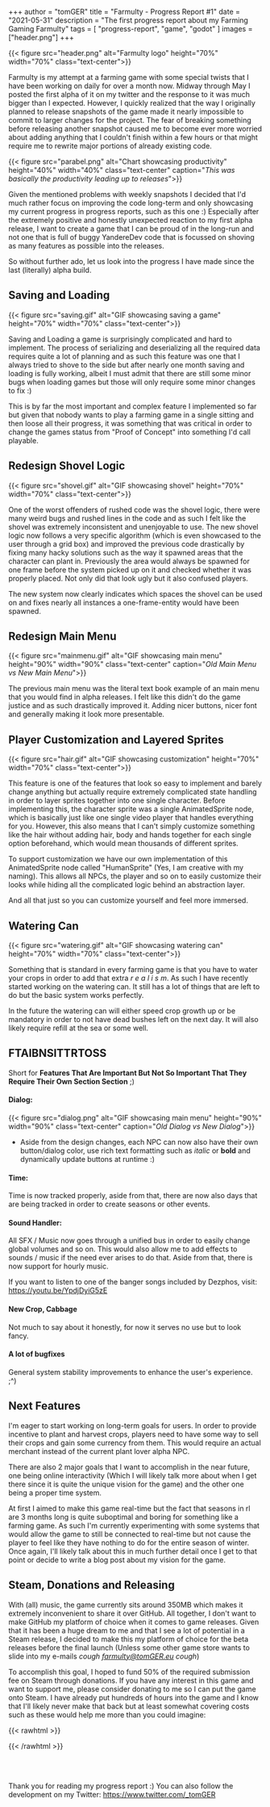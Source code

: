 +++
author = "tomGER"
title = "Farmulty - Progress Report #1"
date = "2021-05-31"
description = "The first progress report about my Farming Gaming Farmulty"
tags = [
    "progress-report",
    "game",
    "godot"
]
images = ["header.png"]
+++

{{< figure src="header.png" alt="Farmulty logo" height="70%" width="70%" class="text-center">}}

Farmulty is my attempt at a farming game with some special twists that I have been working on daily for over a month now. Midway through May I posted the first alpha of it on my twitter and the response to it was much bigger than I expected. However, I quickly realized that the way I originally planned to release snapshots of the game made it nearly impossible to commit to larger changes for the project. The fear of breaking something before releasing another snapshot caused me to become ever more worried about adding anything that I couldn't finish within a few hours or that might require me to rewrite major portions of already existing code.

{{< figure src="parabel.png" alt="Chart showcasing productivity" height="40%" width="40%" class="text-center" caption="*This was basically the productivity leading up to releases*">}}

Given the mentioned problems with weekly snapshots I decided that I'd much rather focus on improving the code long-term and only showcasing my current progress in progress reports, such as this one :) Especially after the extremely positive and honestly unexpected reaction to my first alpha release, I want to create a game that I can be proud of in the long-run and not one that is full of buggy YandereDev code that is focussed on shoving as many features as possible into the releases.

So without further ado, let us look into the progress I have made since the last (literally) alpha build.

## Saving and Loading

{{< figure src="saving.gif" alt="GIF showcasing saving a game" height="70%" width="70%" class="text-center">}}

Saving and Loading a game is surprisingly complicated and hard to implement. The process of serializing and deserializing all the required data requires quite a lot of planning and as such this feature was one that I always tried to shove to the side but after nearly one month saving and loading is fully working, albeit I must admit that there are still some minor bugs when loading games but those will only require some minor changes to fix :)

This is by far the most important and complex feature I implemented so far but given that nobody wants to play a farming game in a single sitting and then loose all their progress, it was something that was critical in order to change the games status from "Proof of Concept" into something I'd call playable.

## Redesign Shovel Logic

{{< figure src="shovel.gif" alt="GIF showcasing shovel" height="70%" width="70%" class="text-center">}}

One of the worst offenders of rushed code was the shovel logic, there were many weird bugs and rushed lines in the code and as such I felt like the shovel was extremely inconsistent and unenjoyable to use. The new shovel logic now follows a very specific algorithm (which is even showcased to the user through a grid box) and improved the previous code drastically by fixing many hacky solutions such as the way it spawned areas that the character can plant in. Previously the area would always be spawned for one frame before the system picked up on it and checked whether it was properly placed. Not only did that look ugly but it also confused players.

The new system now clearly indicates which spaces the shovel can be used on and fixes nearly all instances a one-frame-entity would have been spawned.

## Redesign Main Menu

{{< figure src="mainmenu.gif" alt="GIF showcasing main menu" height="90%" width="90%" class="text-center" caption="*Old Main Menu vs New Main Menu*">}}

The previous main menu was the literal text book example of an main menu that you would find in alpha releases. I felt like this didn't do the game justice and as such drastically improved it. Adding nicer buttons, nicer font and generally making it look more presentable.

## Player Customization and Layered Sprites

{{< figure src="hair.gif" alt="GIF showcasing customization" height="70%" width="70%" class="text-center">}}

This feature is one of the features that look so easy to implement and barely change anything but actually require extremely complicated state handling in order to layer sprites together into one single character. Before implementing this, the character sprite was a single AnimatedSprite node, which is basically just like one single video player that handles everything for you. However, this also means that I can't simply customize something like the hair without adding hair, body and hands together for each single option beforehand, which would mean thousands of different sprites.

To support customization we have our own implementation of this AnimatedSprite node called "HumanSprite" (Yes, I am creative with my naming). This allows all NPCs, the player and so on to easily customize their looks while hiding all the complicated logic behind an abstraction layer.

And all that just so you can customize yourself and feel more immersed.

## Watering Can

{{< figure src="watering.gif" alt="GIF showcasing watering can" height="70%" width="70%" class="text-center">}}

Something that is standard in every farming game is that you have to water your crops in order to add that extra *r e a l i s m*. As such I have recently started working on the watering can. It still has a lot of things that are left to do but the basic system works perfectly.

In the future the watering can will either speed crop growth up or be mandatory in order to not have dead bushes left on the next day. It will also likely require refill at the sea or some well.

## FTAIBNSITTRTOSS

Short for **Features That Are Important But Not So Important That They Require Their Own Section Section** ;)

#### Dialog:

{{< figure src="dialog.png" alt="GIF showcasing main menu" height="90%" width="90%" class="text-center" caption="*Old Dialog vs New Dialog*">}}
- Aside from the design changes, each NPC can now also have their own button/dialog color, use rich text formatting such as *italic* or **bold** and dynamically update buttons at runtime :)

#### Time:

Time is now tracked properly, aside from that, there are now also days that are being tracked in order to create seasons or other events.

#### Sound Handler:

All SFX / Music now goes through a unified bus in order to easily change global volumes and so on. This would also allow me to add effects to sounds / music if the need ever arises to do that. Aside from that, there is now support for hourly music.

If you want to listen to one of the banger songs included by Dezphos, visit: https://youtu.be/YpdjDyiG5zE

#### New Crop, Cabbage

Not much to say about it honestly, for now it serves no use but to look fancy.

#### A lot of bugfixes

General system stability improvements to enhance the user's experience. ;^)


## Next Features

I'm eager to start working on long-term goals for users. In order to provide incentive to plant and harvest crops, players need to have some way to sell their crops and gain some currency from them. This would require an actual merchant instead of the current plant lover alpha NPC.

There are also 2 major goals that I want to accomplish in the near future, one being online interactivity (Which I will likely talk more about when I get there since it is quite the unique vision for the game) and the other one being a proper time system.

At first I aimed to make this game real-time but the fact that seasons in rl are 3 months long is quite suboptimal and boring for something like a farming game. As such I'm currently experimenting with some systems that would allow the game to still be connected to real-time but not cause the player to feel like they have nothing to do for the entire season of winter. Once again, I'll likely talk about this in much further detail once I get to that point or decide to write a blog post about my vision for the game.


## Steam, Donations and Releasing

With (all) music, the game currently sits around 350MB which makes it extremely inconvenient to share it over GitHub. All together, I don't want to make GitHub my platform of choice when it comes to game releases. Given that it has been a huge dream to me and that I see a lot of potential in a Steam release, I decided to make this my platform of choice for the beta releases before the final launch (Unless some other game store wants to slide into my e-mails *cough farmulty@tomGER.eu cough*)

To accomplish this goal, I hoped to fund 50% of the required submission fee on Steam through donations. If you have any interest in this game and want to support me, please consider donating to me so I can put the game onto Steam. I have already put hundreds of hours into the game and I know that I'll likely never make that back but at least somewhat covering costs such as these would help me more than you could imagine:

{{< rawhtml >}}
<script type='text/javascript' src='https://storage.ko-fi.com/cdn/widget/Widget_2.js'></script><script type='text/javascript'>kofiwidget2.init('Donate to me on Ko-Fi!', '#29abe0', 'G2G418XJS');kofiwidget2.draw();</script>
{{< /rawhtml >}}

<br><br>

Thank you for reading my progress report :) You can also follow the development on my Twitter: https://www.twitter.com/_tomGER